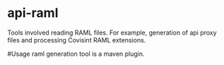 # api-raml
Tools involved reading RAML files.  For example, generation of api proxy files and processing Covisint RAML extensions.

#Usage
  raml generation tool is a maven plugin. 
